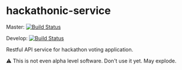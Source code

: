 # hackathonic-service

Master: [![Build Status](https://travis-ci.org/hackathonic/hackathonic-service.svg?branch=master)](https://travis-ci.org/hackathonic/hackathonic-service)

Develop: [![Build Status](https://travis-ci.org/hackathonic/hackathonic-service.svg?branch=develop)](https://travis-ci.org/hackathonic/hackathonic-service)

Restful API service for hackathon voting application.

:warning: This is not even alpha level software. Don't use it yet. May explode.
